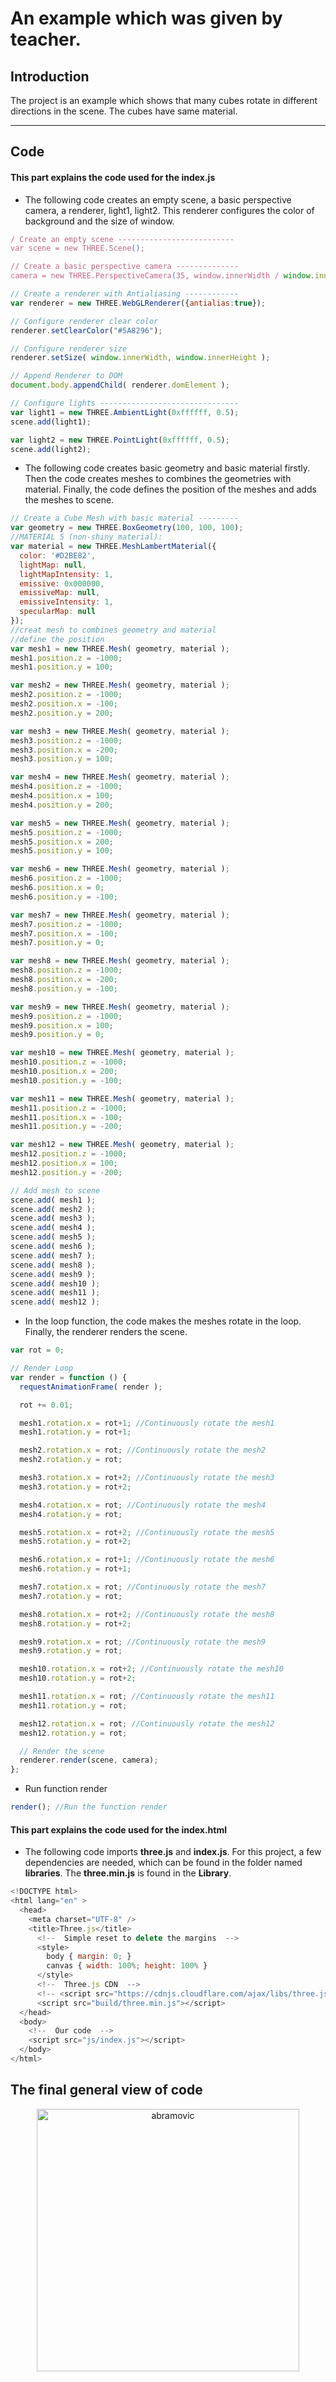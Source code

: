 # An example which was given by teacher.

## Introduction

The project is an example which shows that many cubes rotate in different directions in the scene. The cubes have same material.

---

## Code

#### This part explains the code used for the **index.js**

* The following code creates an empty scene, a basic perspective camera, a renderer, light1, light2. This renderer configures the color of background and the size of window.

```JavaScript
/ Create an empty scene --------------------------
var scene = new THREE.Scene();

// Create a basic perspective camera --------------
camera = new THREE.PerspectiveCamera(35, window.innerWidth / window.innerHeight, 300, 10000 );

// Create a renderer with Antialiasing ------------
var renderer = new THREE.WebGLRenderer({antialias:true});

// Configure renderer clear color
renderer.setClearColor("#5A8296");

// Configure renderer size
renderer.setSize( window.innerWidth, window.innerHeight );

// Append Renderer to DOM
document.body.appendChild( renderer.domElement );

// Configure lights -------------------------------
var light1 = new THREE.AmbientLight(0xffffff, 0.5);
scene.add(light1);

var light2 = new THREE.PointLight(0xffffff, 0.5);
scene.add(light2);

```

* The following code creates basic geometry and basic material firstly. Then the code creates meshes to combines the geometries with material. Finally, the code defines the position of the meshes and adds the meshes to scene.

```JavaScript
// Create a Cube Mesh with basic material ---------
var geometry = new THREE.BoxGeometry(100, 100, 100);
//MATERIAL 5 (non-shiny material):
var material = new THREE.MeshLambertMaterial({
  color: '#D2BE82',
  lightMap: null,
  lightMapIntensity: 1,
  emissive: 0x000000,
  emissiveMap: null,
  emissiveIntensity: 1,
  specularMap: null
});
//creat mesh to combines geometry and material
//define the position
var mesh1 = new THREE.Mesh( geometry, material );
mesh1.position.z = -1000;
mesh1.position.y = 100;

var mesh2 = new THREE.Mesh( geometry, material );
mesh2.position.z = -1000;
mesh2.position.x = -100;
mesh2.position.y = 200;

var mesh3 = new THREE.Mesh( geometry, material );
mesh3.position.z = -1000;
mesh3.position.x = -200;
mesh3.position.y = 100;

var mesh4 = new THREE.Mesh( geometry, material );
mesh4.position.z = -1000;
mesh4.position.x = 100;
mesh4.position.y = 200;

var mesh5 = new THREE.Mesh( geometry, material );
mesh5.position.z = -1000;
mesh5.position.x = 200;
mesh5.position.y = 100;

var mesh6 = new THREE.Mesh( geometry, material );
mesh6.position.z = -1000;
mesh6.position.x = 0;
mesh6.position.y = -100;

var mesh7 = new THREE.Mesh( geometry, material );
mesh7.position.z = -1000;
mesh7.position.x = -100;
mesh7.position.y = 0;

var mesh8 = new THREE.Mesh( geometry, material );
mesh8.position.z = -1000;
mesh8.position.x = -200;
mesh8.position.y = -100;

var mesh9 = new THREE.Mesh( geometry, material );
mesh9.position.z = -1000;
mesh9.position.x = 100;
mesh9.position.y = 0;

var mesh10 = new THREE.Mesh( geometry, material );
mesh10.position.z = -1000;
mesh10.position.x = 200;
mesh10.position.y = -100;

var mesh11 = new THREE.Mesh( geometry, material );
mesh11.position.z = -1000;
mesh11.position.x = -100;
mesh11.position.y = -200;

var mesh12 = new THREE.Mesh( geometry, material );
mesh12.position.z = -1000;
mesh12.position.x = 100;
mesh12.position.y = -200;

// Add mesh to scene
scene.add( mesh1 );
scene.add( mesh2 );
scene.add( mesh3 );
scene.add( mesh4 );
scene.add( mesh5 );
scene.add( mesh6 );
scene.add( mesh7 );
scene.add( mesh8 );
scene.add( mesh9 );
scene.add( mesh10 );
scene.add( mesh11 );
scene.add( mesh12 );
```

* In the loop function, the code makes the meshes rotate in the loop. Finally, the renderer renders the scene.

```JavaScript
var rot = 0;

// Render Loop
var render = function () {
  requestAnimationFrame( render );

  rot += 0.01;

  mesh1.rotation.x = rot+1; //Continuously rotate the mesh1
  mesh1.rotation.y = rot+1;

  mesh2.rotation.x = rot; //Continuously rotate the mesh2
  mesh2.rotation.y = rot;

  mesh3.rotation.x = rot+2; //Continuously rotate the mesh3
  mesh3.rotation.y = rot+2;

  mesh4.rotation.x = rot; //Continuously rotate the mesh4
  mesh4.rotation.y = rot;

  mesh5.rotation.x = rot+2; //Continuously rotate the mesh5
  mesh5.rotation.y = rot+2;

  mesh6.rotation.x = rot+1; //Continuously rotate the mesh6
  mesh6.rotation.y = rot+1;

  mesh7.rotation.x = rot; //Continuously rotate the mesh7
  mesh7.rotation.y = rot;

  mesh8.rotation.x = rot+2; //Continuously rotate the mesh8
  mesh8.rotation.y = rot+2;

  mesh9.rotation.x = rot; //Continuously rotate the mesh9
  mesh9.rotation.y = rot;

  mesh10.rotation.x = rot+2; //Continuously rotate the mesh10
  mesh10.rotation.y = rot+2;

  mesh11.rotation.x = rot; //Continuously rotate the mesh11
  mesh11.rotation.y = rot;

  mesh12.rotation.x = rot; //Continuously rotate the mesh12
  mesh12.rotation.y = rot;

  // Render the scene
  renderer.render(scene, camera);
};


```

* Run function render

```JavaScript
render(); //Run the function render
```

#### This part explains the code used for the **index.html**

* The following code imports **three.js** and **index.js**. For this project, a few dependencies are needed, which can be found in the folder named **libraries**. The **three.min.js** is found in the **Library**.

```JavaScript
<!DOCTYPE html>
<html lang="en" >
  <head>
    <meta charset="UTF-8" />
    <title>Three.js</title>
      <!--  Simple reset to delete the margins  -->
      <style>
        body { margin: 0; }
        canvas { width: 100%; height: 100% }
      </style>
      <!--  Three.js CDN  -->
      <!-- <script src="https://cdnjs.cloudflare.com/ajax/libs/three.js/96/three.min.js"></script>-->
      <script src="build/three.min.js"></script>
  </head>
  <body>
    <!--  Our code  -->
    <script src="js/index.js"></script>
  </body>
</html>
  ```

## The final general view of code
<p align="center">
<img alt="abramovic" src="assets/homework.jpg" width="420" />
</p>
